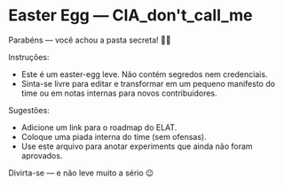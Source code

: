# Easter Egg — CIA_don't_call_me

Parabéns — você achou a pasta secreta! 🕵️‍♂️

Instruções:
- Este é um easter-egg leve. Não contém segredos nem credenciais.
- Sinta-se livre para editar e transformar em um pequeno manifesto do
  time ou em notas internas para novos contribuidores.

Sugestões:
- Adicione um link para o roadmap do ELAT.
- Coloque uma piada interna do time (sem ofensas).
- Use este arquivo para anotar experiments que ainda não foram aprovados.

Divirta-se — e não leve muito a sério 😉
